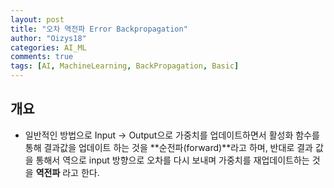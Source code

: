 ```yaml
---
layout: post
title: "오차 역전파 Error Backpropagation"
author: "Oizys18"
categories: AI_ML
comments: true
tags: [AI, MachineLearning, BackPropagation, Basic]
---
```


## 개요

- 일반적인 방법으로 Input -> Output으로 가중치를 업데이트하면서 활성화 함수를 통해 결과값을 업데이트 하는 것을 **순전파(forward)**라고 하며, 반대로 결과 값을 통해서 역으로 input 방향으로 오차를 다시 보내며 가중치를 재업데이트하는 것을 **역전파** 라고 한다.

